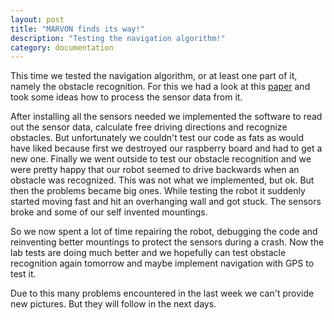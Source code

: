 ```yaml
---
layout: post
title: "MARVON finds its way!"
description: "Testing the navigation algorithm!"
category: documentation
---
```


This time we tested the navigation algorithm, or at least one part of it, namely the obstacle recognition. For this we had a look at this <a href="http://www.academia.edu/757737/Reactive_Navigation_Algorithm_for_Wheeled_Mobile_Robots_under_Non-Holonomic_Constraints">paper</a> and took some ideas how to process the sensor data from it.

After installing all the sensors needed we implemented the software to read out the sensor data, calculate free driving directions and recognize obstacles. But unfortunately we couldn't test our code as fats as would have liked because first we destroyed our raspberry board and had to get a new one. Finally we went outside to test our obstacle recognition and we were pretty happy that our robot seemed to drive backwards when an obstacle was recognized. This was not what we implemented, but ok. But then the problems became big ones. While testing the robot it suddenly started moving fast and hit an overhanging wall and got stuck. The sensors broke and some of our self invented mountings.

So we now spent a lot of time repairing the robot, debugging the code and reinventing better mountings to protect the sensors during a crash. Now the lab tests are doing much better and we hopefully can test obstacle recognition again tomorrow and maybe implement navigation with GPS to test it. 

Due to this many problems encountered in the last week we can't provide new pictures. But they will follow in the next days.
